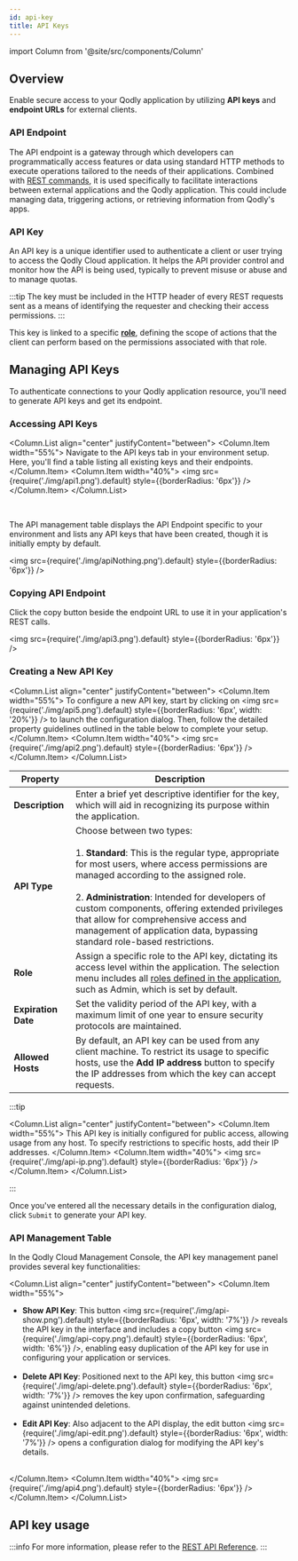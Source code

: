 ```yaml
---
id: api-key
title: API Keys
---
```


import Column from '@site/src/components/Column'


## Overview

Enable secure access to your Qodly application by utilizing **API keys** and **endpoint URLs** for external clients.


### API Endpoint

The API endpoint is a gateway through which developers can programmatically access features or data using standard HTTP methods to execute operations tailored to the needs of their applications. Combined with [REST commands](../api/overview.md), it is used specifically to facilitate interactions between external applications and the Qodly application. This could include managing data, triggering actions, or retrieving information from Qodly's apps.

### API Key

An API key is a unique identifier used to authenticate a client or user trying to access the Qodly Cloud application. It helps the API provider control and monitor how the API is being used, typically to prevent misuse or abuse and to manage quotas.

:::tip
The key must be included in the HTTP header of every REST requests sent as a means of identifying the requester and checking their access permissions.
:::

This key is linked to a specific [**role**](../studio/roles/rolesPrivilegesOverview.md), defining the scope of actions that the client can perform based on the permissions associated with that role.


## Managing API Keys

To authenticate connections to your Qodly application resource, you'll need to generate API keys and get its endpoint.

### Accessing API Keys

<Column.List align="center" justifyContent="between">
    <Column.Item width="55%">
      Navigate to the API keys tab in your environment setup. Here, you'll find a table listing all existing keys and their endpoints.
    </Column.Item>
    <Column.Item width="40%">
		<img src={require('./img/api1.png').default} style={{borderRadius: '6px'}} />
    </Column.Item>
</Column.List>

<br/>


The API management table displays the API Endpoint specific to your environment and lists any API keys that have been created, though it is initially empty by default.

<img src={require('./img/apiNothing.png').default} style={{borderRadius: '6px'}} />



### Copying API Endpoint

Click the copy button beside the endpoint URL to use it in your application's REST calls.

<img src={require('./img/api3.png').default} style={{borderRadius: '6px'}} />


### Creating a New API Key

<Column.List align="center" justifyContent="between">
    <Column.Item width="55%">
        To configure a new API key, start by clicking on <img src={require('./img/api5.png').default} style={{borderRadius: '6px', width: '20%'}} /> to launch the configuration dialog. Then, follow the detailed property guidelines outlined in the table below to complete your setup.
    </Column.Item>
    <Column.Item width="40%">
		<img src={require('./img/api2.png').default} style={{borderRadius: '6px'}} />
    </Column.Item>
</Column.List>


| Property           | Description                                                                                                            |
|--------------------|------------------------------------------------------------------------------------------------------------------------|
| **Description**    | Enter a brief yet descriptive identifier for the key, which will aid in recognizing its purpose within the application. |
| **API Type** | Choose between two types:<br/><br/>1. **Standard**: This is the regular type, appropriate for most users, where access permissions are managed according to the assigned role.<br/><br/>2. **Administration**: Intended for developers of custom components, offering extended privileges that allow for comprehensive access and management of application data, bypassing standard role-based restrictions. |
| **Role** | Assign a specific role to the API key, dictating its access level within the application. The selection menu includes all [roles defined in the application](../studio/roles/rolesPrivilegesOverview.md), such as Admin, which is set by default. |
| **Expiration Date** | Set the validity period of the API key, with a maximum limit of one year to ensure security protocols are maintained. |
| **Allowed Hosts** | By default, an API key can be used from any client machine. To restrict its usage to specific hosts, use the **Add IP address** button to specify the IP addresses from which the key can accept requests. |

:::tip

<Column.List align="center" justifyContent="between">
    <Column.Item width="55%">
        This API key is initially configured for public access, allowing usage from any host. To specify restrictions to specific hosts, add their IP addresses.
    </Column.Item>
    <Column.Item width="40%">
		<img src={require('./img/api-ip.png').default} style={{borderRadius: '6px'}} />
    </Column.Item>
</Column.List>

:::

Once you've entered all the necessary details in the configuration dialog, click `Submit` to generate your API key.


### API Management Table

In the Qodly Cloud Management Console, the API key management panel provides several key functionalities:

<Column.List align="center" justifyContent="between">
    <Column.Item width="55%">
        <ul>
            <li><strong>Show API Key</strong>: This button <img src={require('./img/api-show.png').default} style={{borderRadius: '6px', width: '7%'}} /> reveals the API key in the interface and includes a copy button <img src={require('./img/api-copy.png').default} style={{borderRadius: '6px', width: '6%'}} />, enabling easy duplication of the API key for use in configuring your application or services.</li><br/>
            <li><strong>Delete API Key</strong>: Positioned next to the API key, this button <img src={require('./img/api-delete.png').default} style={{borderRadius: '6px', width: '7%'}} /> removes the key upon confirmation, safeguarding against unintended deletions.</li><br/>
            <li><strong>Edit API Key</strong>: Also adjacent to the API display, the edit button <img src={require('./img/api-edit.png').default} style={{borderRadius: '6px', width: '7%'}} /> opens a configuration dialog for modifying the API key's details.</li><br/>
        </ul>
    </Column.Item>
    <Column.Item width="40%">
		<img src={require('./img/api4.png').default} style={{borderRadius: '6px'}} />
    </Column.Item>
</Column.List>

## API key usage

:::info
For more information, please refer to the [REST API Reference](../api/overview).
:::
